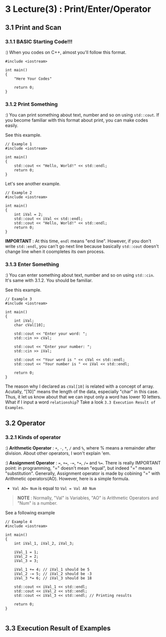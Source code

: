 # 3 Lecture(3) : Print/Enter/Operator

## 3.1 Print and Scan
### 3.1.1 BASIC Starting Code!!!
:) When you codes on C++, almost you'll follow this format.  

```
#include <iostream>

int main()
{
    "Here Your Codes"

    return 0;
}
```

### 3.1.2 Print Something
:) You can print something about text, number and so on using `std::cout`. If you become familiar with this format about print, you can make codes easily.  

See this example.

```
// Example 1
#include <iostream>

int main()
{
    std::cout << "Hello, World!" << std::endl;
    return 0;
}
```
Let's see another example.  

```
// Example 2
#include <iostream>

int main()
{
    int iVal = 2;
    std::cout << iVal << std::endl;
    std::cout << "Hello, World!" << std::endl;
    return 0;
}
```
**IMPORTANT** : At this time, `endl` means "end line". However, if you don't write `std::endl`, you can't go next line because basically `std::cout` doesn't change line when it coompletes its own process.  

### 3.1.3 Enter Something
:) You can enter something about text, number and so on using `std::cin`. It's same with 3.1.2. You should be familiar.  

See this example.  

```
// Example 3
#include <iostream>

int main()
{
    int iVal;
    char cVal[10];
    
    std::cout << "Enter your word: ";
    std::cin >> cVal;
    
    std::cout << "Enter your number: ";
    std::cin >> iVal;
    
    std::cout << "Your word is " << cVal << std::endl;
    std::cout << "Your number is " << iVal << std::endl;
    
    return 0;
}
```
The reason why I declared as `cVal[10]` is related with a concept of array. Acutally, "[10]" means the length of the data, especially "char" in this case. Thus, it let us know about that we can input only a word has lower 10 letters. What if I input a word `relationship`? Take a look `3.3 Execution Result of Examples`.


## 3.2 Operator
### 3.2.1 Kinds of operator
:) **Arithmetic Operator** : `+`, `-`, `*`, `/` and `%`, where % means a remainder after division. About other operators, I won't explain 'em.  

:) **Assignment Operator** : `=`, `+=`, `-=`, `*=`, `/=` and `%=`. There is really IMPORTANT point: in programming, "=" doesn't mean "equal", but indeed "=" means "substitution". Generally, Assignment operator is made by cobining "=" with Arithmetic operators(AO). However, here is a simple formula.  
  * `Val AO= Num` is equal to `Val = Val A0 Num`  
  > **NOTE** : Normally, "Val" is Variables, "AO" is Arithmetic Operators and "Num" is a number.  

See a following example
```
// Example 4
#include <iostream>

int main()
{
    int iVal_1, iVal_2, iVal_3;
    
    iVal_1 = 1;
    iVal_2 = 2;
    iVal_3 = 3;
    
    iVal_1 += 4; // iVal_1 should be 5
    iVal_2 -= 5; // iVal_2 should be -3
    iVal_3 *= 6; // iVal_3 should be 18
    
    std::cout << iVal_1 << std::endl;
    std::cout << iVal_2 << std::endl;
    std::cout << iVal_3 << std::endl; // Printing results
    
    return 0;
}


```

## 3.3 Execution Result of Examples
